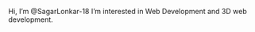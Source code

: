  Hi, I’m @SagarLonkar-18
 I’m interested in Web Development and 3D web development.

<!---
SagarLonkar-18/SagarLonkar-18 is a ✨ special ✨ repository because its `README.md` (this file) appears on your GitHub profile.
You can click the Preview link to take a look at your changes.
--->
